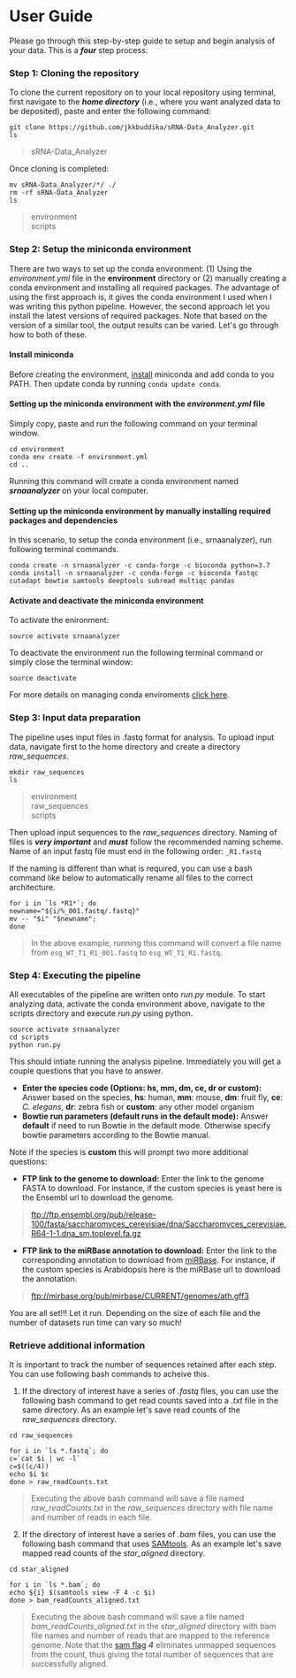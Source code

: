 # User Guide
Please go through this step-by-step guide to setup and begin analysis of your data. This is a ***four*** step process:

### Step 1: Cloning the repository
To clone the current repository on to your local repository using terminal, first navigate to the ***home directory*** (i.e., where you want analyzed data to be deposited), paste and enter the following command:

```
git clone https://github.com/jkkbuddika/sRNA-Data_Analyzer.git
ls
```
> sRNA-Data_Analyzer   

Once cloning is completed:
```
mv sRNA-Data_Analyzer/*/ ./
rm -rf sRNA-Data_Analyzer
ls
```
> environment           
> scripts 

### Step 2: Setup the miniconda environment
There are two ways to set up the conda environment: (1) Using the *environment.yml* file in the **environment** directory or (2) manually creating a conda environment and installing all required packages. The advantage of using the first approach is, it gives the conda environment I used when I was writing this python pipeline. However, the second approach let you install the latest versions of required packages. Note that based on the version of a similar tool, the output results can be varied. Let's go through how to both of these.

#### Install miniconda
Before creating the environment, [install](https://conda.io/projects/conda/en/latest/user-guide/install/index.html?highlight=conda) miniconda and add conda to you PATH. Then update conda by running ```conda update conda```.

#### Setting up the miniconda environment with the *environment.yml* file
Simply copy, paste and run the following command on your terminal window.

```
cd environment
conda env create -f environment.yml
cd ..
```
Running this command will create a conda environment named ***srnaanalyzer*** on your local computer.

#### Setting up the miniconda environment by manually installing required packages and dependencies
In this scenario, to setup the conda environment (i.e., srnaanalyzer), run following terminal commands.

```
conda create -n srnaanalyzer -c conda-forge -c bioconda python=3.7
conda install -n srnaanalyzer -c conda-forge -c bioconda fastqc cutadapt bowtie samtools deeptools subread multiqc pandas
```
#### Activate and deactivate the miniconda environment
To activate the enironment:
```
source activate srnaanalyzer
```
To deactivate the environment run the following terminal command or simply close the terminal window:
```
source deactivate
```

For more details on managing conda enviroments [click here](https://docs.conda.io/projects/conda/en/latest/user-guide/tasks/manage-environments.html#).

### Step 3: Input data preparation
The pipeline uses input files in .fastq format for analysis. To upload input data, navigate first to the home directory and create a directory *raw_sequences*.
```
mkdir raw_sequences
ls
```
> environment         
> raw_sequences   
> scripts   

Then upload input sequences to the *raw_sequences* directory. Naming of files is ***very important*** and ***must*** follow the recommended naming scheme. Name of an input fastq file must end in the following order: `_R1.fastq`

If the naming is different than what is required, you can use a bash command like below to automatically rename all files to the correct architecture.
```
for i in `ls *R1*`; do
newname="${i/%_001.fastq/.fastq}"
mv -- "$i" "$newname"; 
done
```
> In the above example, running this command will convert a file name from `esg_WT_T1_R1_001.fastq` to `esg_WT_T1_R1.fastq`.

### Step 4: Executing the pipeline
All executables of the pipeline are written onto *run.py* module. To start analyzing data, activate the conda environment above, navigate to the scripts directory and execute *run.py* using python.
```
source activate srnaanalyzer
cd scripts
python run.py
```
This should intiate running the analysis pipeline. Immediately you will get a couple questions that you have to answer.
- **Enter the species code (Options: hs, mm, dm, ce, dr or custom):** Answer based on the species, **hs**: human, **mm**: mouse, **dm**: fruit fly, **ce**: *C. elegans*, **dr**: zebra fish or **custom**: any other model organism
- **Bowtie run parameters (default runs in the default mode):** Answer **default** if need to run Bowtie in the default mode. Otherwise specify bowtie parameters according to the Bowtie manual.

Note if the species is **custom** this will prompt two more additional questions:
- **FTP link to the genome to download:** Enter the link to the genome FASTA to download. For instance, if the custom species is yeast here is the Ensembl url to download the genome.
> ftp://ftp.ensembl.org/pub/release-100/fasta/saccharomyces_cerevisiae/dna/Saccharomyces_cerevisiae.R64-1-1.dna_sm.toplevel.fa.gz               

- **FTP link to the miRBase annotation to download:** Enter the link to the corresponding annotation to download from [miRBase](http://www.mirbase.org/ftp.shtml). For instance, if the custom species is Arabidopsis here is the miRBase url to download the annotation.
> ftp://mirbase.org/pub/mirbase/CURRENT/genomes/ath.gff3              

You are all set!!! Let it run. Depending on the size of each file and the number of datasets run time can vary so much!

### Retrieve additional information
It is important to track the number of sequences retained after each step. You can use following bash commands to acheive this.

1. If the directory of interest have a series of *.fastq* files, you can use the following bash command to get read counts saved into a *.txt* file in the same directory. As an example let's save read counts of the *raw_sequences* directory.
```
cd raw_sequences

for i in `ls *.fastq`; do
c=`cat $i | wc -l`
c=$((c/4))
echo $i $c
done > raw_readCounts.txt
```
> Executing the above bash command will save a file named *raw_readCounts.txt* in the *raw_sequences* directory with file name and number of reads in each file.

2. If the directory of interest have a series of *.bam* files, you can use the following bash command that uses [SAMtools](https://github.com/samtools/samtools). As an example let's save mapped read counts of the *star_aligned* directory.
```
cd star_aligned

for i in `ls *.bam`; do
echo ${i} $(samtools view -F 4 -c $i)
done > bam_readCounts_aligned.txt
```
> Executing the above bash command will save a file named *bam_readCounts_aligned.txt* in the *star_aligned* directory with bam file names and number of reads that are mapped to the reference genome. Note that the [sam flag](https://broadinstitute.github.io/picard/explain-flags.html) ***4*** eliminates unmapped sequences from the count, thus giving the total number of sequences that are successfully aligned.     
